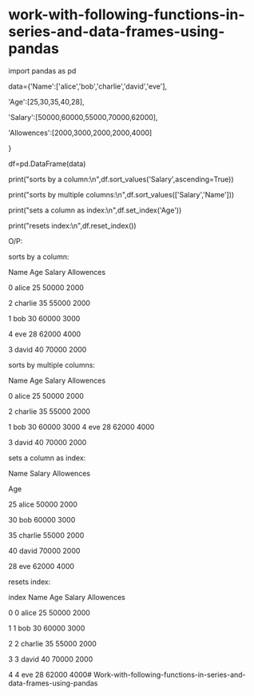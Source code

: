 # work-with-following-functions-in-series-and-data-frames-using-pandas

import pandas as pd

data={'Name':['alice','bob','charlie','david','eve'],

'Age':[25,30,35,40,28],

'Salary':[50000,60000,55000,70000,62000],

'Allowences':[2000,3000,2000,2000,4000]

}

df=pd.DataFrame(data)

print("sorts by a column:\n",df.sort_values('Salary',ascending=True))

print("sorts by multiple columns:\n",df.sort_values(['Salary','Name']))

print("sets a column as index:\n",df.set_index('Age'))

print("resets index:\n",df.reset_index())

O/P:

sorts by a column:

Name Age Salary Allowences

0 alice 25 50000 2000

2 charlie 35 55000 2000

1 bob 30 60000 3000

4 eve 28 62000 4000

3 david 40 70000 2000

sorts by multiple columns:

Name Age Salary Allowences

0 alice 25 50000 2000

2 charlie 35 55000 2000

1 bob 30 60000 3000
4 eve 28 62000 4000

3 david 40 70000 2000

sets a column as index:

Name Salary Allowences

Age

25 alice 50000 2000

30 bob 60000 3000

35 charlie 55000 2000

40 david 70000 2000

28 eve 62000 4000

resets index:

index Name Age Salary Allowences

0 0 alice 25 50000 2000

1 1 bob 30 60000 3000

2 2 charlie 35 55000 2000

3 3 david 40 70000 2000

4 4 eve 28 62000 4000# Work-with-following-functions-in-series-and-data-frames-using-pandas
